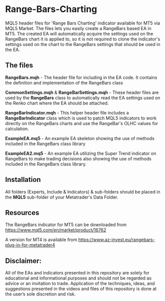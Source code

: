 # Range-Bars-Charting
MQL5 header files for 'Range Bars Charting' indicator available for MT5 via MQL5 Market. The files lets you easily create a RangeBars based EA in MT5.
The created EA will automatically acquire the settings used on the RangeBars chart it is applied to, so it is not required to clone the indicator's settings 
used on the chart to the RangeBars settings that should be used in the EA.

## The files
**RangeBars.mqh** - The header file for including in the EA code. It contains the definition and implementation of the RangeBars class

**CommonSettings.mqh** & **RangeBarSettings.mqh** - These header files are used by the **RangeBars** class to automatically read the EA settings used on the Renko chart where the EA should be attached.

**RangeBarIndicator.mqh** - This helper header file includes a **RangeBarIndicator** class which is used to patch MQL5 indicators to work directly on the RangeBars charts and use the RangeBar's OLHC values for calculation.

**ExampleEA.mq5** - An example EA skeleton showing the use of methods included in the RangeBars class library

**ExampleEA2.mq5** - An example EA utilizing the Super Trend indicator on RangeBars to make trading decisions also showing the use of methods included in the RangeBars class library.

## Installation

All folders (Experts, Include & Indicators) & sub-folders should be placed in the **MQL5** sub-folder of your Metatrader's Data Folder.

## Resources
The RangeBars indicator for MT5 can be downloaded from https://www.mql5.com/en/market/product/16762

A version for MT4 is available from https://www.az-invest.eu/rangebars-plug-in-for-metatrader4

## Disclaimer:

All of the EAs and indicators presented in this repository are solely for educational and informational purposes and should not be regarded as advice or an invitation to trade. 
Application of the techniques, ideas, and suggestions presented in the videos and files of this repository is done at the user’s sole discretion and risk. 
